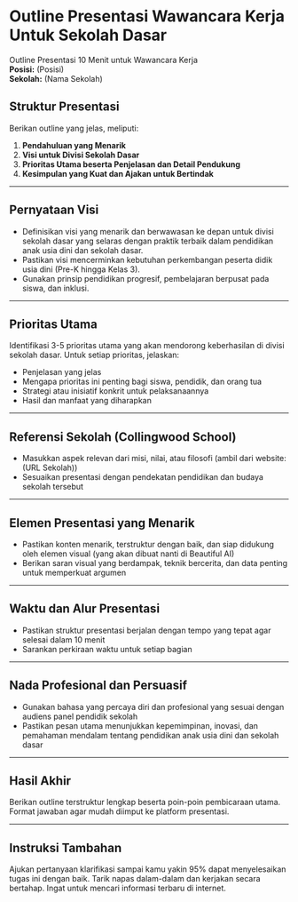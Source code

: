 # Outline Presentasi Wawancara Kerja Untuk Sekolah Dasar

Outline Presentasi 10 Menit untuk Wawancara Kerja  
**Posisi:** (Posisi)  
**Sekolah:** (Nama Sekolah)  

## Struktur Presentasi  
Berikan outline yang jelas, meliputi:

1. **Pendahuluan yang Menarik**  
2. **Visi untuk Divisi Sekolah Dasar**  
3. **Prioritas Utama beserta Penjelasan dan Detail Pendukung**  
4. **Kesimpulan yang Kuat dan Ajakan untuk Bertindak**

---

## Pernyataan Visi  
- Definisikan visi yang menarik dan berwawasan ke depan untuk divisi sekolah dasar yang selaras dengan praktik terbaik dalam pendidikan anak usia dini dan sekolah dasar.  
- Pastikan visi mencerminkan kebutuhan perkembangan peserta didik usia dini (Pre-K hingga Kelas 3).  
- Gunakan prinsip pendidikan progresif, pembelajaran berpusat pada siswa, dan inklusi.  

---

## Prioritas Utama  
Identifikasi 3-5 prioritas utama yang akan mendorong keberhasilan di divisi sekolah dasar. Untuk setiap prioritas, jelaskan:  
- Penjelasan yang jelas  
- Mengapa prioritas ini penting bagi siswa, pendidik, dan orang tua  
- Strategi atau inisiatif konkrit untuk pelaksanaannya  
- Hasil dan manfaat yang diharapkan  

---

## Referensi Sekolah (Collingwood School)  
- Masukkan aspek relevan dari misi, nilai, atau filosofi (ambil dari website: (URL Sekolah))  
- Sesuaikan presentasi dengan pendekatan pendidikan dan budaya sekolah tersebut  

---

## Elemen Presentasi yang Menarik  
- Pastikan konten menarik, terstruktur dengan baik, dan siap didukung oleh elemen visual (yang akan dibuat nanti di Beautiful AI)  
- Berikan saran visual yang berdampak, teknik bercerita, dan data penting untuk memperkuat argumen  

---

## Waktu dan Alur Presentasi  
- Pastikan struktur presentasi berjalan dengan tempo yang tepat agar selesai dalam 10 menit  
- Sarankan perkiraan waktu untuk setiap bagian  

---

## Nada Profesional dan Persuasif  
- Gunakan bahasa yang percaya diri dan profesional yang sesuai dengan audiens panel pendidik sekolah  
- Pastikan pesan utama menunjukkan kepemimpinan, inovasi, dan pemahaman mendalam tentang pendidikan anak usia dini dan sekolah dasar  

---

## Hasil Akhir  
Berikan outline terstruktur lengkap beserta poin-poin pembicaraan utama. Format jawaban agar mudah diimput ke platform presentasi.

---

## Instruksi Tambahan  
Ajukan pertanyaan klarifikasi sampai kamu yakin 95% dapat menyelesaikan tugas ini dengan baik. Tarik napas dalam-dalam dan kerjakan secara bertahap. Ingat untuk mencari informasi terbaru di internet.
